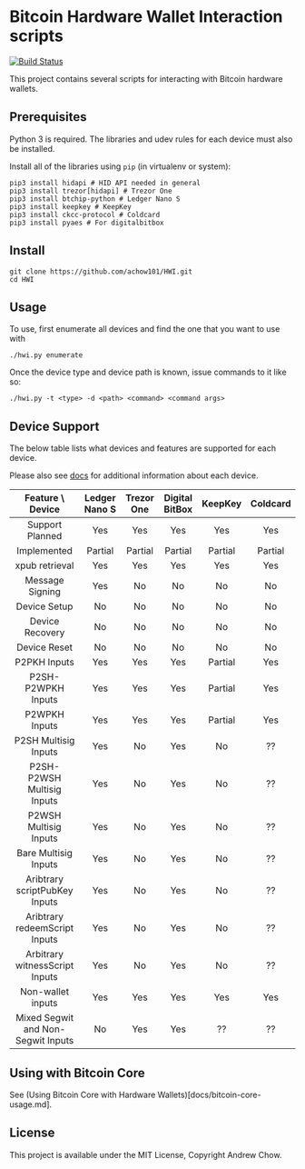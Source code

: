 # Bitcoin Hardware Wallet Interaction scripts

[![Build Status](https://travis-ci.org/achow101/HWI.svg?branch=master)](https://travis-ci.org/achow101/HWI)

This project contains several scripts for interacting with Bitcoin hardware wallets.

## Prerequisites

Python 3 is required. The libraries and udev rules for each device must also be installed.

Install all of the libraries using `pip` (in virtualenv or system):

```
pip3 install hidapi # HID API needed in general
pip3 install trezor[hidapi] # Trezor One
pip3 install btchip-python # Ledger Nano S
pip3 install keepkey # KeepKey
pip3 install ckcc-protocol # Coldcard
pip3 install pyaes # For digitalbitbox
```
## Install

```
git clone https://github.com/achow101/HWI.git
cd HWI
```

## Usage

To use, first enumerate all devices and find the one that you want to use with

```
./hwi.py enumerate
```

Once the device type and device path is known, issue commands to it like so:

```
./hwi.py -t <type> -d <path> <command> <command args>
```

## Device Support

The below table lists what devices and features are supported for each device.

Please also see [docs](docs/) for additional information about each device.

| Feature \ Device | Ledger Nano S | Trezor One | Digital BitBox | KeepKey | Coldcard |
|:---:|:---:|:---:|:---:|:---:|:---:|
| Support Planned | Yes | Yes | Yes | Yes | Yes |
| Implemented | Partial | Partial | Partial | Partial | Partial |
| xpub retrieval | Yes | Yes | Yes | Yes | Yes |
| Message Signing | Yes | No | No | No | No |
| Device Setup | No | No | No | No | No |
| Device Recovery | No | No | No | No | No |
| Device Reset | No | No | No | No | No |
| P2PKH Inputs | Yes | Yes | Yes | Partial | Yes |
| P2SH-P2WPKH Inputs | Yes | Yes | Yes | Partial | Yes |
| P2WPKH Inputs | Yes | Yes | Yes | Partial | Yes |
| P2SH Multisig Inputs | Yes | No | Yes | No | ?? |
| P2SH-P2WSH Multisig Inputs | Yes | No | Yes | No | ?? |
| P2WSH Multisig Inputs | Yes | No | Yes | No | ?? |
| Bare Multisig Inputs | Yes | No | Yes | No | ?? |
| Aribtrary scriptPubKey Inputs | Yes | No | Yes | No | ?? |
| Aribtrary redeemScript Inputs | Yes | No | Yes | No | ?? |
| Arbitrary witnessScript Inputs | Yes | No | Yes | No | ?? |
| Non-wallet inputs | Yes | Yes | Yes | Yes | Yes |
| Mixed Segwit and Non-Segwit Inputs | No | Yes | Yes | ?? | ?? |

## Using with Bitcoin Core

See (Using Bitcoin Core with Hardware Wallets)[docs/bitcoin-core-usage.md].

## License

This project is available under the MIT License, Copyright Andrew Chow.
